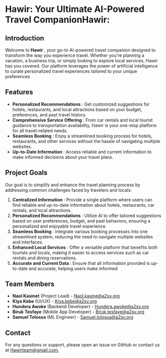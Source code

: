 # Hawir: Your Ultimate AI-Powered Travel CompanionHawir:

## Introduction

Welcome to  **Hawir** , your go-to AI-powered travel companion designed to transform the way you experience travel. Whether you're planning a vacation, a business trip, or simply looking to explore local services, Hawir has you covered. Our platform leverages the power of artificial intelligence to curate personalized travel experiences tailored to your unique preferences

## Features

* **Personalized Recommendations** : Get customized suggestions for hotels, restaurants, and local attractions based on your budget, preferences, and past travel history.
* **Comprehensive Service Offering** : From car rentals and local tourist guidance to transportation availability, Hawir is your one-stop platform for all travel-related needs.
* **Seamless Booking** : Enjoy a streamlined booking process for hotels, restaurants, and other services without the hassle of navigating multiple websites.
* **Up-to-Date Information** : Access reliable and current information to make informed decisions about your travel plans.

## Project Goals

Our goal is to simplify and enhance the travel planning process by addressing common challenges faced by travelers and locals:

1. **Centralized Information** : Provide a single platform where users can find reliable and up-to-date information about hotels, restaurants, car rentals, and local attractions.
2. **Personalized Recommendations** : Utilize AI to offer tailored suggestions based on user preferences, budget, and past behaviors, ensuring a personalized and enjoyable travel experience.
3. **Seamless Booking** : Integrate various booking processes into one streamlined system, reducing the need to navigate multiple websites and interfaces.
4. **Enhanced Local Services** : Offer a versatile platform that benefits both tourists and locals, making it easier to access services such as car rentals and dining reservations.
5. **Accurate and Current Data** : Ensure that all information provided is up-to-date and accurate, helping users make informed

## Team Members

* **Naol Kasinet** (Project Lead) - [Naol.kasine@a2sv.org]()
* **Kiya Kebe** (UI/UX) - [Kiya.kebe@a2sv.org]()
* **Hundera Awoke** (Backend Developer) - [Hundera.awoke@a2sv.org]()
* **Biruk Tesfaye** (Mobile App Developer) - [Biruk.tesfaye@a2sv.org]()
* **Samuel Tolossa** (ML Engineer) - [Samuel.tolossa@a2sv.org]()

## Contact

For any questions or support, please open an issue on GitHub or contact us at [Hawirteam@gmail.com.](https://mail.google.com/mail/u/0/#search/Hawirteam%40gmail.com)
